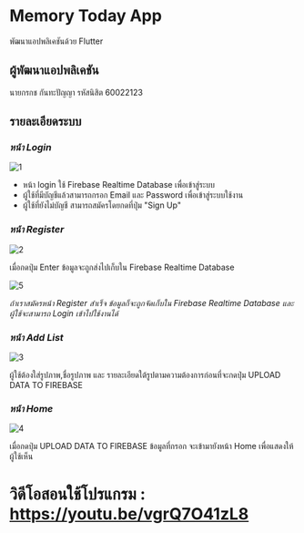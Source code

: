 # Memory Today App
พัฒนาแอปพลิเคชันด้วย Flutter

## ผู้พัฒนาแอปพลิเคชัน
นายกรกช กันทะปัญญา รหัสนิสิต 60022123

## รายละเอียดระบบ

### _หน้า Login_

![1](https://user-images.githubusercontent.com/45451711/97982729-ca716c00-1e06-11eb-9a70-ccf048fcec86.JPG)
* หน้า login ใช้ Firebase Realtime Database เพื่อเข้าสู่ระบบ 
 * ผู้ใช้ที่มีบัญชีแล้วสามารถกรอก Email และ Password เพื่อเข้าสู่ระบบใช้งาน
 * ผู้ใช้ที่ยังไม่บัญชี สามารถสมัครโดยกดที่ปุ่ม "Sign Up"
 
### _หน้า Register_

![2](https://user-images.githubusercontent.com/45451711/97982818-e7a63a80-1e06-11eb-82d1-01f7b21f7388.JPG)

เมื่อกดปุ่ม Enter ข้อมูลจะถูกส่งไปเก็บใน Firebase Realtime Database

![5](https://user-images.githubusercontent.com/45451711/97983129-613e2880-1e07-11eb-9f42-07bb69cc326e.JPG)

_ถ้าเราสมัครหน้า Register สำเร็จ ข้อมูลก็จะถูกจัดเก็บใน Firebase Realtime Database และผู้ใช้จะสามารถ Login เข้าไปใช้งานได้_

### _หน้า Add List_

![3](https://user-images.githubusercontent.com/45451711/97982905-060c3600-1e07-11eb-98c3-852900690438.JPG)

ผู้ใช้ต้องใส่รูปภาพ,ชื่อรูปภาพ และ รายละเอียดใต้รูปตามความต้องการก่อนที่จะกดปุ่ม UPLOAD DATA TO FIREBASE

### _หน้า Home_

![4](https://user-images.githubusercontent.com/45451711/97983016-32c04d80-1e07-11eb-9c0c-4d88aec6b169.JPG)

เมื่อกดปุ่ม UPLOAD DATA TO FIREBASE ข้อมูลที่กรอก จะเข้ามายังหน้า Home เพื่อแสดงให้ผู้ใช้เห็น

# วิดีโอสอนใช้โปรแกรม : https://youtu.be/vgrQ7O41zL8
